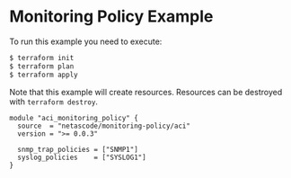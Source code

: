 <!-- BEGIN_TF_DOCS -->
# Monitoring Policy Example

To run this example you need to execute:

```bash
$ terraform init
$ terraform plan
$ terraform apply
```

Note that this example will create resources. Resources can be destroyed with `terraform destroy`.

```hcl
module "aci_monitoring_policy" {
  source  = "netascode/monitoring-policy/aci"
  version = ">= 0.0.3"

  snmp_trap_policies = ["SNMP1"]
  syslog_policies    = ["SYSLOG1"]
}

```
<!-- END_TF_DOCS -->